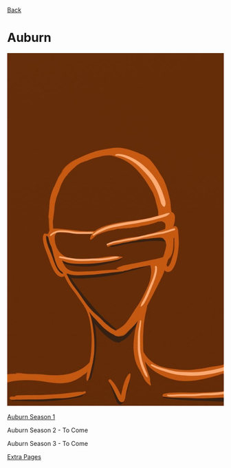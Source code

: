 [Back](Esmea.md)

# Auburn
![AuburnCover](AuburnCover.jpg)

[Auburn Season 1](AuburnS1.md)

Auburn Season 2 - To Come

Auburn Season 3 - To Come

[Extra Pages](AuburnExtraPages.md)
